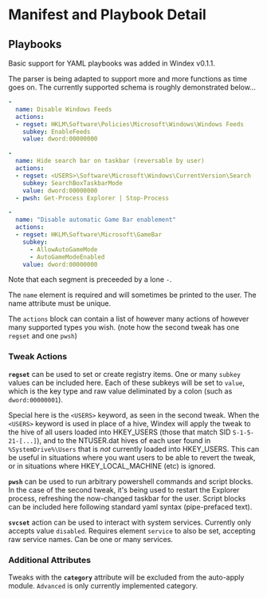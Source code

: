 # Manifest and Playbook Detail

## Playbooks

Basic support for YAML playbooks was added in Windex v0.1.1.

The parser is being adapted to support more and more functions as time goes on. The currently supported schema is roughly demonstrated below...

```yaml
-
  name: Disable Windows Feeds
  actions:
  - regset: HKLM\Software\Policies\Microsoft\Windows\Windows Feeds
    subkey: EnableFeeds
    value: dword:00000000

-
  name: Hide search bar on taskbar (reversable by user)
  actions:
  - regset: <USERS>\Software\Microsoft\Windows\CurrentVersion\Search
    subkey: SearchBoxTaskbarMode
    value: dword:00000000
  - pwsh: Get-Process Explorer | Stop-Process

-
  name: "Disable automatic Game Bar enablement"
  actions:
  - regset: HKLM\Software\Microsoft\GameBar
    subkey:
      - AllowAutoGameMode
      - AutoGameModeEnabled
    value: dword:00000000
```

Note that each segment is preceeded by a lone `-`.

The `name` element is required and will sometimes be printed to the user. The name attribute must be unique.

The `actions` block can contain a list of however many actions of however many supported types you wish. (note how the second tweak has one `regset` and one `pwsh`)

### Tweak Actions

**`regset`** can be used to set or create registry items. One or many `subkey` values can be included here. Each of these subkeys will be set to `value`, which is the key type and raw value deliminated by a colon (such as `dword:00000001`).

Special here is the `<USERS>` keyword, as seen in the second tweak. When the `<USERS>` keyword is used in place of a hive, Windex will apply the tweak to the hive of all users loaded into HKEY_USERS (those that match SID `S-1-5-21-[...]`), and to the NTUSER.dat hives of each user found in `%SystemDrive%\Users` that is *not* currently loaded into HKEY_USERS. This can be useful in situations where you want users to be able to revert the tweak, or in situations where HKEY_LOCAL_MACHINE (etc) is ignored.

**`pwsh`** can be used to run arbitrary powershell commands and script blocks. In the case of the second tweak, it's being used to restart the Explorer process, refreshing the now-changed taskbar for the user. Script blocks can be included here following standard yaml syntax (pipe-prefaced text).

**`svcset`** action can be used to interact with system services. Currently only accepts value `disabled`. Requires element `service` to also be set, accepting raw service names. Can be one or many services.

### Additional Attributes

Tweaks with the **`category`** attribute will be excluded from the auto-apply module. `Advanced` is only currently implemented category.